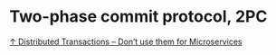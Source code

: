 # Two-phase commit protocol, 2PC

[↑ Distributed Transactions – Don’t use them for Microservices](https://thorben-janssen.com/distributed-transactions-microservices/)
